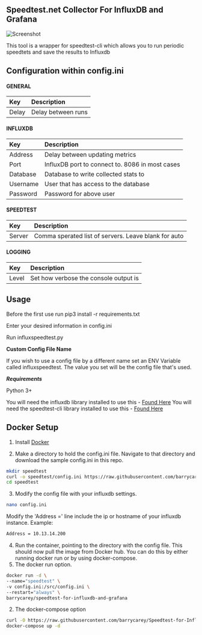 **Speedtest.net Collector For InfluxDB and Grafana**
------------------------------

![Screenshot](https://puu.sh/tmfOA/b5576e88de.png)

This tool is a wrapper for speedtest-cli which allows you to run periodic speedtets and save the results to Influxdb 

## Configuration within config.ini

#### GENERAL
|Key            |Description                                                                                                         |
|:--------------|:-------------------------------------------------------------------------------------------------------------------|
|Delay          |Delay between runs                                                                                                  |
#### INFLUXDB
|Key            |Description                                                                                                         |
|:--------------|:-------------------------------------------------------------------------------------------------------------------|
|Address        |Delay between updating metrics                                                                                      |
|Port           |InfluxDB port to connect to.  8086 in most cases                                                                    |
|Database       |Database to write collected stats to                                                                                |
|Username       |User that has access to the database                                                                                |
|Password       |Password for above user                                                                                             |
#### SPEEDTEST
|Key            |Description                                                                                                         |
|:--------------|:-------------------------------------------------------------------------------------------------------------------|
|Server         |Comma sperated list of servers.  Leave blank for auto                                                            |
#### LOGGING
|Key            |Description                                                                                                         |
|:--------------|:-------------------------------------------------------------------------------------------------------------------|
|Level          |Set how verbose the console output is                                                           |



## Usage

Before the first use run pip3 install -r requirements.txt

Enter your desired information in config.ini 

Run influxspeedtest.py

**Custom Config File Name**

If you wish to use a config file by a different name set an ENV Variable called influxspeedtest.  The value you set will be the config file that's used. 
  

***Requirements***

Python 3+

You will need the influxdb library installed to use this - [Found Here](https://github.com/influxdata/influxdb-python)
You will need the speedtest-cli library installed to use this - [Found Here](https://github.com/sivel/speedtest-cli)

## Docker Setup

1. Install [Docker](https://www.docker.com/)

2. Make a directory to hold the config.ini file. Navigate to that directory and download the sample config.ini in this repo.
```bash
mkdir speedtest
curl -o speedtest/config.ini https://raw.githubusercontent.com/barrycarey/Speedtest-for-InfluxDB-and-Grafana/master/config.ini
cd speedtest
```

3. Modify the config file with your influxdb settings.
```bash
nano config.ini
```
Modify the 'Address =' line include the ip or hostname of your influxdb instance.
Example:
```bash
Address = 10.13.14.200
```

4. Run the container, pointing to the directory with the config file. This should now pull the image from Docker hub. You can do this by either running docker run or by using docker-compose.
 1. The docker run option.
```bash
docker run -d \
--name="speedtest" \
-v config.ini:/src/config.ini \
--restart="always" \
barrycarey/speedtest-for-influxdb-and-grafana
```
 2. The docker-compose option
 ```bash
 curl -O https://raw.githubusercontent.com/barrycarey/Speedtest-for-InfluxDB-and-Grafana/master/docker-compose.yml docker-compose.yml
 docker-compose up -d
 ```

